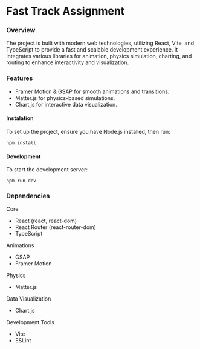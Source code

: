 
# Fast Track Assignment

### Overview
The project is built with modern web technologies, utilizing React, Vite, and TypeScript to provide a fast and scalable development experience. It integrates various libraries for animation, physics simulation, charting, and routing to enhance interactivity and visualization.

### Features
* Framer Motion & GSAP for smooth animations and transitions.
* Matter.js for physics-based simulations.
* Chart.js for interactive data visualization.

#### Instalation
To set up the project, ensure you have Node.js installed, then run:
```
npm install
```
#### Development
To start the development server:
```
npm run dev
```

### Dependencies
Core
* React (react, react-dom)
* React Router (react-router-dom)
* TypeScript

Animations
* GSAP
* Framer Motion

Physics
* Matter.js

Data Visualization
* Chart.js

Development Tools
* Vite
* ESLint